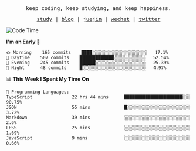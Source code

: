 <p align="center">
  <samp>
    <span>keep coding, keep studying, and keep happiness.</span>
  </samp>
</p>

<p align="center">
  <samp>
    <a href="https://github.com/ouduidui/fe-study">study</a> |
    <a href="https://deweyou.me">blog</a>  |
    <a href="https://juejin.cn/user/4309700183594366">juejin</a> |
    <a href="https://user-images.githubusercontent.com/54696834/165071004-6509e3f2-90c3-448c-9d92-3da42b0c2021.jpeg">wechat</a> |
    <a href="https://twitter.com/ouduidui">twitter</a>
  </samp>
</p>

<!--START_SECTION:waka-->
![Code Time](http://img.shields.io/badge/Code%20Time-2%2C174%20hrs%2052%20mins-blue)

**I'm an Early 🐤** 

```text
🌞 Morning    165 commits    ████░░░░░░░░░░░░░░░░░░░░░   17.1% 
🌆 Daytime    507 commits    █████████████░░░░░░░░░░░░   52.54% 
🌃 Evening    245 commits    ██████░░░░░░░░░░░░░░░░░░░   25.39% 
🌙 Night      48 commits     █░░░░░░░░░░░░░░░░░░░░░░░░   4.97%

```


📊 **This Week I Spent My Time On** 

```text
💬 Programming Languages: 
TypeScript               22 hrs 44 mins      ██████████████████████░░░   90.75% 
JSON                     55 mins             █░░░░░░░░░░░░░░░░░░░░░░░░   3.72% 
Markdown                 39 mins             ░░░░░░░░░░░░░░░░░░░░░░░░░   2.6% 
LESS                     25 mins             ░░░░░░░░░░░░░░░░░░░░░░░░░   1.69% 
JavaScript               9 mins              ░░░░░░░░░░░░░░░░░░░░░░░░░   0.66%

```


<!--END_SECTION:waka-->

